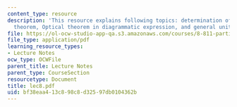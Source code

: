 ```yaml
---
content_type: resource
description: 'This resource explains following topics: determination of G, Optical
  theorem, Optical theorem in diagrammatic expression, and general unitarity limits.'
file: https://ol-ocw-studio-app-qa.s3.amazonaws.com/courses/8-811-particle-physics-ii-fall-2005/bf38eaa413c898c8d32597db0104362b_lec8.pdf
file_type: application/pdf
learning_resource_types:
- Lecture Notes
ocw_type: OCWFile
parent_title: Lecture Notes
parent_type: CourseSection
resourcetype: Document
title: lec8.pdf
uid: bf38eaa4-13c8-98c8-d325-97db0104362b
---
```

